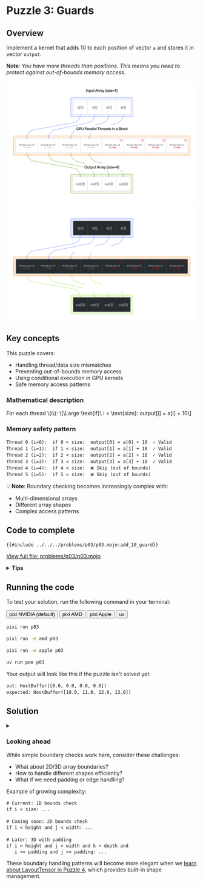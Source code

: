 # Puzzle 3: Guards

## Overview

Implement a kernel that adds 10 to each position of vector `a` and stores it in vector `output`.

**Note**: _You have more threads than positions. This means you need to protect against out-of-bounds memory access._

<img src="./media/03.png" alt="Guard" class="light-mode-img">
<img src="./media/03d.png" alt="Guard" class="dark-mode-img">

## Key concepts

This puzzle covers:

- Handling thread/data size mismatches
- Preventing out-of-bounds memory access
- Using conditional execution in GPU kernels
- Safe memory access patterns

### Mathematical description

For each thread \\(i\\):
\\[\Large \text{if}\\ i < \text{size}: output[i] = a[i] + 10\\]

### Memory safety pattern

```txt
Thread 0 (i=0):  if 0 < size:  output[0] = a[0] + 10  ✓ Valid
Thread 1 (i=1):  if 1 < size:  output[1] = a[1] + 10  ✓ Valid
Thread 2 (i=2):  if 2 < size:  output[2] = a[2] + 10  ✓ Valid
Thread 3 (i=3):  if 3 < size:  output[3] = a[3] + 10  ✓ Valid
Thread 4 (i=4):  if 4 < size:  ❌ Skip (out of bounds)
Thread 5 (i=5):  if 5 < size:  ❌ Skip (out of bounds)
```

💡 **Note**: Boundary checking becomes increasingly complex with:

- Multi-dimensional arrays
- Different array shapes
- Complex access patterns

## Code to complete

```mojo
{{#include ../../../problems/p03/p03.mojo:add_10_guard}}
```

<a href="{{#include ../_includes/repo_url.md}}/blob/main/problems/p03/p03.mojo" class="filename">View full file: problems/p03/p03.mojo</a>

<details>
<summary><strong>Tips</strong></summary>

<div class="solution-tips">

1. Store `thread_idx.x` in `i`
2. Add guard: `if i < size`
3. Inside guard: `output[i] = a[i] + 10.0`

</div>
</details>

## Running the code

To test your solution, run the following command in your terminal:

<div class="code-tabs" data-tab-group="package-manager">
  <div class="tab-buttons">
    <button class="tab-button">pixi NVIDIA (default)</button>
    <button class="tab-button">pixi AMD</button>
    <button class="tab-button">pixi Apple</button>
    <button class="tab-button">uv</button>
  </div>
  <div class="tab-content">

```bash
pixi run p03
```

  </div>
  <div class="tab-content">

```bash
pixi run -e amd p03
```

  </div>
  <div class="tab-content">

```bash
pixi run -e apple p03
```

  </div>
  <div class="tab-content">

```bash
uv run poe p03
```

  </div>
</div>

Your output will look like this if the puzzle isn't solved yet:

```txt
out: HostBuffer([0.0, 0.0, 0.0, 0.0])
expected: HostBuffer([10.0, 11.0, 12.0, 13.0])
```

## Solution

<details class="solution-details">
<summary></summary>

```mojo
{{#include ../../../solutions/p03/p03.mojo:add_10_guard_solution}}
```

<div class="solution-explanation">

This solution:

- Gets thread index with `i = thread_idx.x`
- Guards against out-of-bounds access with `if i < size`
- Inside guard: adds 10 to input value

> You might wonder why it passes the test even without the bound-check!
> Always remember that passing the tests doesn't necessarily mean the code
> is sound and free of Undefined Behavoirs. In [puzzle 10](../puzzle_10/puzzle_10.md) we'll examine such cases and use some tools to catch such
> soundness bugs.

</div>
</details>

### Looking ahead

While simple boundary checks work here, consider these challenges:

- What about 2D/3D array boundaries?
- How to handle different shapes efficiently?
- What if we need padding or edge handling?

Example of growing complexity:

```mojo
# Current: 1D bounds check
if i < size: ...

# Coming soon: 2D bounds check
if i < height and j < width: ...

# Later: 3D with padding
if i < height and j < width and k < depth and
   i >= padding and j >= padding: ...
```

These boundary handling patterns will become more elegant when we [learn about LayoutTensor in Puzzle 4](../puzzle_04/), which provides built-in shape management.
